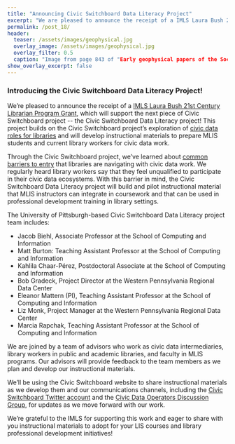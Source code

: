 ```yaml
---
title: "Announcing Civic Switchboard Data Literacy Project"
excerpt: "We are pleased to announce the receipt of a IMLS Laura Bush 21st Century Librarian Program Grant"
permalink: /post_18/
header:
  teaser: /assets/images/geophysical.jpg
  overlay_image: /assets/images/geophysical.jpg
  overlay_filter: 0.5
  caption: "Image from page 843 of "Early geophysical papers of the Society of Exploration Geophysicists" (1947). Courtesy of Internet Archive Book Images"
show_overlay_excerpt: false
---
```



### Introducing the Civic Switchboard Data Literacy Project!

We’re pleased to announce the receipt of a [IMLS Laura Bush 21st Century Librarian Program Grant](https://www.imls.gov/grants/awarded/re-246295-ols-20), which will support the next piece of Civic Switchboard project -- the Civic Switchboard Data Literacy project! This project builds on the Civic Switchboard project’s exploration of [civic data roles for libraries](https://civic-switchboard.gitbook.io/guide/library-roles) and will develop instructional materials to prepare MLIS students and current library workers for civic data work. 

Through the Civic Switchboard project, we’ve learned about [common barriers to entry](https://civic-switchboard.gitbook.io/guide/engaging-partners/common-barriers) that libraries are navigating with civic data work. We regularly heard library workers say that they feel unqualified to participate in their civic data ecosystems. With this barrier in mind, the Civic Switchboard Data Literacy project will build and pilot instructional material that MLIS instructors can integrate in coursework and that can be used in professional development training in library settings.

The University of Pittsburgh-based Civic Switchboard Data Literacy project team includes: 

* Jacob Biehl, Associate Professor at the School of Computing and Information 
* Matt Burton: Teaching Assistant Professor at the School of Computing and Information
* Kahlila Chaar-Pérez, Postdoctoral Associate at the School of Computing and Information 
* Bob Gradeck, Project Director at the Western Pennsylvania Regional Data Center
* Eleanor Mattern (PI), Teaching Assistant Professor at the School of Computing and Information
* Liz Monk, Project Manager at the Western Pennsylvania Regional Data Center
* Marcia Rapchak, Teaching Assistant Professor at the School of Computing and Information

We are joined by a team of advisors who work as civic data intermediaries, library workers in public and academic libraries, and faculty in MLIS programs. Our advisors will provide feedback to the team members as we plan and develop our instructional materials.

We’ll be using the Civic Switchboard website to share instructional materials as we develop them and our communications channels, including the [Civic Switchboard Twitter account](https://twitter.com/civicswitch) and the [Civic Data Operators Discussion Group](https://civic-switchboard.github.io/group/), for updates as we move forward with our work.

We’re grateful to the IMLS for supporting this work and eager to share with you instructional materials to adopt for your LIS courses and library professional development initiatives!
